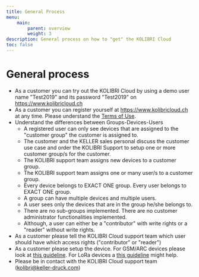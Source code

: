 ```yaml
---
title: General Process
menu:
    main:
        parent: overview
        weight: 3
description: General process on how to "get" the KOLIBRI Cloud
toc: false
---
```


# General process

- As a customer you can try out the KOLIBRI Cloud by using a demo user name "Test2019" and its password "Test2019" on <https://www.kolibricloud.ch>
- As a customer you can register yourself at https://www.kolibricloud.ch at any time. Please understand the [Terms of Use](https://www.kolibricloud.ch/assets/ToS/AGB_KOLIBIR-Cloud_2018_e.pdf).  
- Understand the differences between Groups-Devices-Users
  - A registered user can only see devices that are assigned to the "customer group" the customer is assigned to.
  - The customer and the KELLER sales personal discuss the customer use case and order the KOLIBRI Support to setup one or more customer group/s for the customer.
  - The KOLIBRI support team assigns new devices to a customer group.
  - The KOLIBRI support team assigns one or many user/s to a customer group.
  - Every device belongs to EXACT ONE group. Every user belongs to EXACT ONE group.
  - A group can have multiple devices and multiple users.
  - A user sees only the devices that are in the group he/she belongs to.
  - There are no sub-groups implemented. There are no customer administrator functionalities implemented.
  - Although, a user can either be a "contributor" with write rights or a "reader" without write rights.
- As a customer please tell the KOLIBRI Cloud support team which user should have which access rights ("contributor" or "reader")
- As a customer please setup the device. For GSM/ARC devices please look at [this guideline](https://docs.kolibricloud.ch/sending-technology/gsm-technology/). For LoRa devices a [this guideline](https://docs.kolibricloud.ch/sending-technology/lora-technology/) might help.
- Please be in contact with the KOLIBRI Cloud support team (<kolibri@keller-druck.com>)
